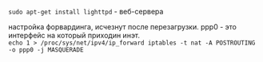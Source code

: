 


  `sudo apt-get install lighttpd` -  веб-сервера  
  
  настройка форвардинга, исчезнут после перезагрузки. ppp0 - это интерфейс на который приходин инэт.  
  `echo 1 > /proc/sys/net/ipv4/ip_forward
  iptables -t nat -A POSTROUTING -o ppp0 -j MASQUERADE`  